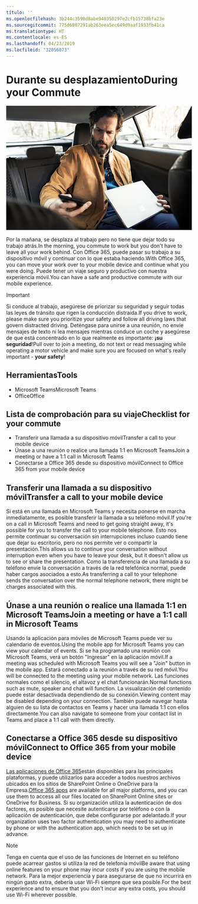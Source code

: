 ```yaml
---
título: ''
ms.openlocfilehash: 3b244c3598d8abe940350297e2cfb15738bfa23e
ms.sourcegitcommit: 775d6807291ab263eea5ec649d9aaf1933fb41ca
ms.translationtype: HT
ms.contentlocale: es-ES
ms.lasthandoff: 04/23/2019
ms.locfileid: "32056073"
---
```

# <a name="during-your-commute"></a><span data-ttu-id="28265-102">Durante su desplazamiento</span><span class="sxs-lookup"><span data-stu-id="28265-102">During your Commute</span></span>

![Visual de recorrido](media/ditl_commute.png)

<span data-ttu-id="28265-104">Por la mañana, se desplaza al trabajo pero no tiene que dejar todo su trabajo atrás.</span><span class="sxs-lookup"><span data-stu-id="28265-104">In the morning, you commute to work but you don't have to leave all your work behind.</span></span> <span data-ttu-id="28265-105">Con Office 365, puede pasar su trabajo a su dispositivo móvil y continuar con lo que estaba haciendo.</span><span class="sxs-lookup"><span data-stu-id="28265-105">With Office 365, you can move your work over to your mobile device and continue what you were doing.</span></span>  <span data-ttu-id="28265-106">Puede tener un viaje seguro y productivo con nuestra experiencia móvil.</span><span class="sxs-lookup"><span data-stu-id="28265-106">You can have a safe and productive commute with our mobile experience.</span></span>  

> [!IMPORTANT]
> <span data-ttu-id="28265-107">Si conduce al trabajo, asegúrese de priorizar su seguridad y seguir todas las leyes de tránsito que rigen la conducción distraída.</span><span class="sxs-lookup"><span data-stu-id="28265-107">If you drive to work, please make sure you prioritize your safety and follow all driving laws that govern distracted driving.</span></span> <span data-ttu-id="28265-108">Deténgase para unirse a una reunión, no envíe mensajes de texto ni lea mensajes mientras conduce un coche y asegúrese de que está concentrado en lo que realmente es importante: **¡su seguridad**!</span><span class="sxs-lookup"><span data-stu-id="28265-108">Pull over to join a meeting, do not text or read messaging while operating a motor vehicle and make sure you are focused on what's really important - **your safety**!</span></span>


## <a name="tools"></a><span data-ttu-id="28265-109">Herramientas</span><span class="sxs-lookup"><span data-stu-id="28265-109">Tools</span></span>
- <span data-ttu-id="28265-110">Microsoft Teams</span><span class="sxs-lookup"><span data-stu-id="28265-110">Microsoft Teams</span></span>
- <span data-ttu-id="28265-111">Office</span><span class="sxs-lookup"><span data-stu-id="28265-111">Office</span></span> 

## <a name="checklist-for-your-commute"></a><span data-ttu-id="28265-112">Lista de comprobación para su viaje</span><span class="sxs-lookup"><span data-stu-id="28265-112">Checklist for your commute</span></span>
- <span data-ttu-id="28265-113">Transferir una llamada a su dispositivo móvil</span><span class="sxs-lookup"><span data-stu-id="28265-113">Transfer a call to your mobile device</span></span>
- <span data-ttu-id="28265-114">Únase a una reunión o realice una llamada 1:1 en Microsoft Teams</span><span class="sxs-lookup"><span data-stu-id="28265-114">Join a meeting or have a 1:1 call in Microsoft Teams</span></span>
- <span data-ttu-id="28265-115">Conectarse a Office 365 desde su dispositivo móvil</span><span class="sxs-lookup"><span data-stu-id="28265-115">Connect to Office 365 from your mobile device</span></span>
 
## <a name="transfer-a-call-to-your-mobile-device"></a><span data-ttu-id="28265-116">Transferir una llamada a su dispositivo móvil</span><span class="sxs-lookup"><span data-stu-id="28265-116">Transfer a call to your mobile device</span></span>
<span data-ttu-id="28265-117">Si está en una llamada en Microsoft Teams y necesita ponerse en marcha inmediatamente, es posible transferir la llamada a su teléfono móvil.</span><span class="sxs-lookup"><span data-stu-id="28265-117">If you're on a call in Microsoft Teams and need to get going straight away, it's possible for you to transfer the call to your mobile telephone.</span></span> <span data-ttu-id="28265-118">Esto nos permite continuar su conversación sin interrupciones incluso cuando tiene que dejar su escritorio, pero no nos permite ver o compartir la presentación.</span><span class="sxs-lookup"><span data-stu-id="28265-118">This allows us to continue your conversation without interruption even when you have to leave your desk, but it doesn't allow us to see or share the presentation.</span></span> <span data-ttu-id="28265-119">Como la transferencia de una llamada a su teléfono envíe la conversación a través de la red telefónica normal, puede haber cargos asociados a esto.</span><span class="sxs-lookup"><span data-stu-id="28265-119">As transferring a call to your telephone sends the conversation over the normal telephone network, there might be charges associated with this.</span></span>

## <a name="join-a-meeting-or-have-a-11-call-in-microsoft-teams"></a><span data-ttu-id="28265-120">Únase a una reunión o realice una llamada 1:1 en Microsoft Teams</span><span class="sxs-lookup"><span data-stu-id="28265-120">Join a meeting or have a 1:1 call in Microsoft Teams</span></span>
<span data-ttu-id="28265-121">Usando la aplicación para móviles de Microsoft Teams puede ver su calendario de eventos.</span><span class="sxs-lookup"><span data-stu-id="28265-121">Using the mobile app for Microsoft Teams you can view your calendar of events.</span></span>  <span data-ttu-id="28265-122">Si se ha programado una reunión con Microsoft Teams, verá un botón "Ingresar" en la aplicación móvil.</span><span class="sxs-lookup"><span data-stu-id="28265-122">If a meeting was scheduled with Microsoft Teams you will see a "Join" button in the mobile app.</span></span> <span data-ttu-id="28265-123">Estará conectado a la reunión a través de su red móvil.</span><span class="sxs-lookup"><span data-stu-id="28265-123">You will be connected to the meeting using your mobile network.</span></span>  <span data-ttu-id="28265-124">Las funciones normales como el silencio, el altavoz y el chat funcionarán.</span><span class="sxs-lookup"><span data-stu-id="28265-124">Normal functions such as mute, speaker and chat will function.</span></span>  <span data-ttu-id="28265-125">La visualización del contenido puede estar desactivada dependiendo de su conexión.</span><span class="sxs-lookup"><span data-stu-id="28265-125">Viewing content may be disabled depending on your connection.</span></span> <span data-ttu-id="28265-126">También puede navegar hasta alguien de su lista de contactos en Teams y hacer una llamada 1:1 con ellos directamente.</span><span class="sxs-lookup"><span data-stu-id="28265-126">You can also navigate to someone from your contact list in Teams and place a 1:1 call with them directly.</span></span> 

## <a name="connect-to-office-365-from-your-mobile-device"></a><span data-ttu-id="28265-127">Conectarse a Office 365 desde su dispositivo móvil</span><span class="sxs-lookup"><span data-stu-id="28265-127">Connect to Office 365 from your mobile device</span></span>
<span data-ttu-id="28265-128">[Las aplicaciones de Office 365](https://support.office.com/en-us/article/set-up-office-apps-and-email-on-a-mobile-device-7dabb6cb-0046-40b6-81fe-767e0b1f014f?ui=en-US&rs=en-US&ad=US)están disponibles para las principales plataformas, y puede utilizarlos para acceder a todos nuestros archivos ubicados en los sitios de SharePoint Online o OneDrive para la Empresa.</span><span class="sxs-lookup"><span data-stu-id="28265-128">[Office 365 apps](https://support.office.com/en-us/article/set-up-office-apps-and-email-on-a-mobile-device-7dabb6cb-0046-40b6-81fe-767e0b1f014f?ui=en-US&rs=en-US&ad=US) are available for all major platforms, and you can use them to access all our files located on SharePoint Online sites or OneDrive for Business.</span></span> <span data-ttu-id="28265-129">Si su organización utiliza la autenticación de dos factores, es posible que necesite autenticarse por teléfono o con la aplicación de autenticación, que debe configurarse por adelantado.</span><span class="sxs-lookup"><span data-stu-id="28265-129">If your organization uses two factor authentication you may need to authenticate by phone or with the authentication app, which needs to be set up in advance.</span></span>  

> [!NOTE]
> <span data-ttu-id="28265-130">Tenga en cuenta que el uso de las funciones de Internet en su teléfono puede acarrear gastos si utiliza la red de telefonía móvil</span><span class="sxs-lookup"><span data-stu-id="28265-130">Be aware that using online features on your phone may incur costs if you are using the mobile network.</span></span> <span data-ttu-id="28265-131">Para la mejor experiencia y para asegurarse de que no incurrirá en ningún gasto extra, debería usar Wi-Fi siempre que sea posible.</span><span class="sxs-lookup"><span data-stu-id="28265-131">For the best experience and to ensure that you don't incur any extra costs, you should use Wi-Fi wherever possible.</span></span>